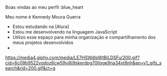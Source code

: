  Boas vindas ao meu perfil :blue_heart

Meu nome é Kennedy Moura Guerra

- Estou estudando na [Alura]
- Estou me desenvolvendo na linguagem JavaScript
- Utilizo esse espaço para minha organização e compartilhamento dos meus projetos desenvolvidos
- 
 https://media4.giphy.com/media/LE7HSWdlpWtBiLDSFu/200.gif?cid=6c09b9522vqdoz6cw59vi8i9skerdpg70llqge9na34xt8nh&ep=v1_gifs_search&rid=200.gif&ct=g
